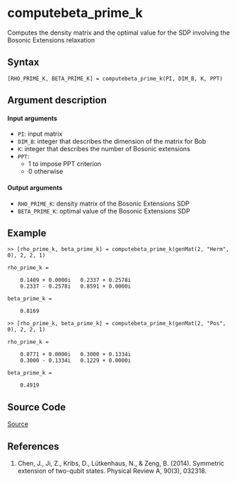 # computebeta_prime_k
Computes the density matrix and the optimal value for the SDP involving the Bosonic Extensions relaxation

## Syntax
``[RHO_PRIME_K, BETA_PRIME_K] = computebeta_prime_k(PI, DIM_B, K, PPT)``

## Argument description
#### Input arguments
- ``PI``: input matrix
- ``DIM_B``: integer that describes the dimension of the matrix for Bob
- ``K``: integer that describes the number of Bosonic extensions
- ``PPT``: 
    - 1 to impose PPT criterion
    - 0 otherwise

#### Output arguments
- ``RHO_PRIME_K``: density matrix of the Bosonic Extensions SDP
- ``BETA_PRIME_K``: optimal value of the Bosonic Extensions SDP

## Example
    >> [rho_prime_k, beta_prime_k] = computebeta_prime_k(genMat(2, "Herm", 0), 2, 2, 1)

    rho_prime_k =

        0.1409 + 0.0000i   0.2337 + 0.2578i
        0.2337 - 0.2578i   0.8591 + 0.0000i

    beta_prime_k =

        0.8169

    >> [rho_prime_k, beta_prime_k] = computebeta_prime_k(genMat(2, "Pos", 0), 2, 2, 1)

    rho_prime_k =

        0.8771 + 0.0000i   0.3000 + 0.1334i
        0.3000 - 0.1334i   0.1229 + 0.0000i

    beta_prime_k =

        0.4919

## Source Code
[Source](https://github.com/ankith-mohan/SEP/blob/main/SDPs/UpperBounds/computebeta_prime_k.m)

## References
1. Chen, J., Ji, Z., Kribs, D., Lütkenhaus, N., & Zeng, B. (2014). Symmetric extension of two-qubit states. Physical Review A, 90(3), 032318.